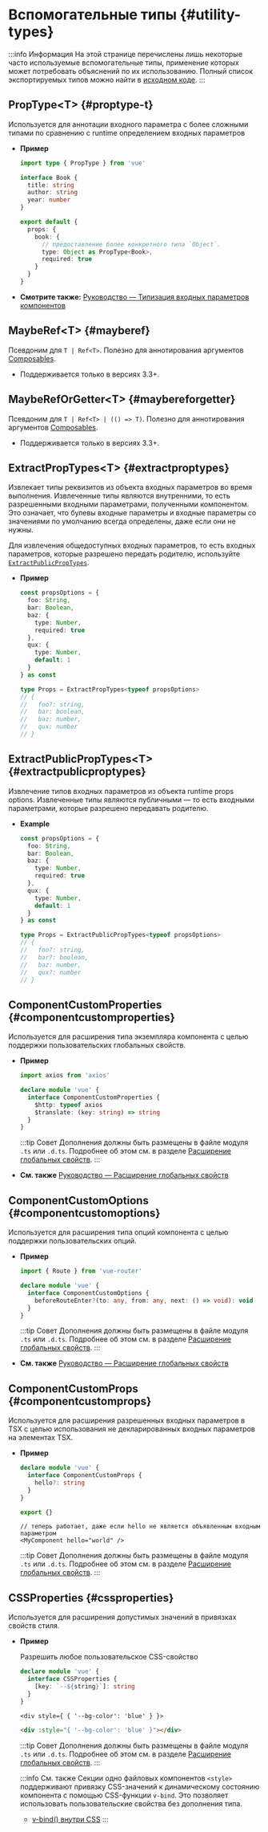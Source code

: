 # Вспомогательные типы {#utility-types}

:::info Информация
На этой странице перечислены лишь некоторые часто используемые вспомогательные типы, применение которых может потребовать объяснений по их использованию. Полный список экспортируемых типов можно найти в [исходном коде](https://github.com/vuejs/core/blob/main/packages/runtime-core/src/index.ts#L131).
:::

## PropType\<T> {#proptype-t}

Используется для аннотации входного параметра с более сложными типами по сравнению с runtime определением входных параметров

- **Пример**

  ```ts
  import type { PropType } from 'vue'

  interface Book {
    title: string
    author: string
    year: number
  }

  export default {
    props: {
      book: {
        // предоставление более конкретного типа `Object`.
        type: Object as PropType<Book>,
        required: true
      }
    }
  }
  ```

- **Смотрите также:** [Руководство — Типизация входных параметров компонентов](/guide/typescript/options-api#typing-component-props)

## MaybeRef\<T> {#mayberef}

Псевдоним для `T | Ref<T>`. Полезно для аннотирования аргументов [Composables](/guide/reusability/composables.html).

- Поддерживается только в версиях 3.3+.

## MaybeRefOrGetter\<T> {#maybereforgetter}

Псевдоним для `T | Ref<T> | (() => T)`. Полезно для аннотирования аргументов [Composables](/guide/reusability/composables.html).

- Поддерживается только в версиях 3.3+.

## ExtractPropTypes\<T> {#extractproptypes}

Извлекает типы реквизитов из объекта входных параметров во время выполнения. Извлеченные типы являются внутренними, то есть разрешенными входными параметрами, полученными компонентом. Это означает, что булевы входные параметры и входные параметры со значениями по умолчанию всегда определены, даже если они не нужны.

Для извлечения общедоступных входных параметров, то есть входных параметров, которые разрешено передать родителю, используйте [`ExtractPublicPropTypes`](#extractpublicproptypes).

- **Пример**

  ```ts
  const propsOptions = {
    foo: String,
    bar: Boolean,
    baz: {
      type: Number,
      required: true
    },
    qux: {
      type: Number,
      default: 1
    }
  } as const

  type Props = ExtractPropTypes<typeof propsOptions>
  // {
  //   foo?: string,
  //   bar: boolean,
  //   baz: number,
  //   qux: number
  // }
  ```

## ExtractPublicPropTypes\<T> {#extractpublicproptypes}

Извлечение типов входных параметров из объекта runtime props options. Извлеченные типы являются публичными — то есть входными параметрами, которые разрешено передавать родителю.

- **Example**

  ```ts
  const propsOptions = {
    foo: String,
    bar: Boolean,
    baz: {
      type: Number,
      required: true
    },
    qux: {
      type: Number,
      default: 1
    }
  } as const

  type Props = ExtractPublicPropTypes<typeof propsOptions>
  // {
  //   foo?: string,
  //   bar?: boolean,
  //   baz: number,
  //   qux?: number
  // }
  ```

## ComponentCustomProperties {#componentcustomproperties}

Используется для расширения типа экземпляра компонента с целью поддержки пользовательских глобальных свойств.

- **Пример**

  ```ts
  import axios from 'axios'

  declare module 'vue' {
    interface ComponentCustomProperties {
      $http: typeof axios
      $translate: (key: string) => string
    }
  }
  ```

  :::tip Совет
  Дополнения должны быть размещены в файле модуля `.ts` или `.d.ts`. Подробнее об этом см. в разделе [Расширение глобальных свойств](/guide/typescript/options-api#augmenting-global-properties).
  :::

- **См. также** [Руководство — Расширение глобальных свойств](/guide/typescript/options-api#augmenting-global-properties)

## ComponentCustomOptions {#componentcustomoptions}

Используется для расширения типа опций компонента с целью поддержки пользовательских опций.

- **Пример**

  ```ts
  import { Route } from 'vue-router'

  declare module 'vue' {
    interface ComponentCustomOptions {
      beforeRouteEnter?(to: any, from: any, next: () => void): void
    }
  }
  ```

  :::tip Совет
  Дополнения должны быть размещены в файле модуля `.ts` или `.d.ts`. Подробнее об этом см. в разделе [Расширение глобальных свойств](/guide/typescript/options-api#augmenting-global-properties).
  :::

- **См. также** [Руководство — Расширение глобальных свойств](/guide/typescript/options-api#augmenting-custom-options)

## ComponentCustomProps {#componentcustomprops}

Используется для расширения разрешенных входных параметров в TSX с целью использования не декларированных входных параметров на элементах TSX.

- **Пример**

  ```ts
  declare module 'vue' {
    interface ComponentCustomProps {
      hello?: string
    }
  }

  export {}
  ```

  ```tsx
  // теперь работает, даже если hello не является объявленным входным параметром
  <MyComponent hello="world" />
  ```

  :::tip Совет
  Дополнения должны быть размещены в файле модуля `.ts` или `.d.ts`. Подробнее об этом см. в разделе [Расширение глобальных свойств](/guide/typescript/options-api#augmenting-global-properties).
  :::

## CSSProperties {#cssproperties}

Используется для расширения допустимых значений в привязках свойств стиля.

- **Пример**

  Разрешить любое пользовательское CSS-свойство

  ```ts
  declare module 'vue' {
    interface CSSProperties {
      [key: `--${string}`]: string
    }
  }
  ```

  ```tsx
  <div style={ { '--bg-color': 'blue' } }>
  ```

  ```html
  <div :style="{ '--bg-color': 'blue' }"></div>
  ```

  :::tip Совет
  Дополнения должны быть размещены в файле модуля `.ts` или `.d.ts`. Подробнее об этом см. в разделе [Расширение глобальных свойств](/guide/typescript/options-api#augmenting-global-properties).
  :::

  :::info См. также
  Секции одно файловых компонентов `<style>` поддерживают привязку CSS-значений к динамическому состоянию компонента с помощью CSS-функции `v-bind`. Это позволяет использовать пользовательские свойства без дополнения типа.

  - [v-bind() внутри CSS](/api/sfc-css-features#v-bind-in-css)
  :::
